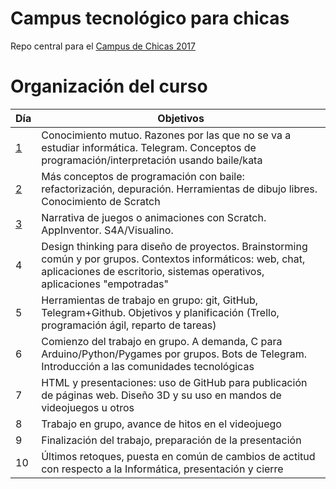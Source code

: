# Campus tecnológico para chicas

Repo central para
el [Campus de Chicas 2017](http://sereingeniera.ugr.es)


# Organización del curso

| Día | Objetivos |
|-----| --------- |
| [1](recursos/dia-1.md)   | Conocimiento mutuo. Razones por las que no se va a estudiar informática. Telegram. Conceptos de programación/interpretación usando baile/kata |
| [2](recursos/dia-2.md)   | Más conceptos de programación con baile: refactorización, depuración. Herramientas de dibujo libres. Conocimiento de Scratch |
| [3](recursos/dia-3.md)   | Narrativa de juegos o animaciones con Scratch. AppInventor. S4A/Visualino. |
| 4   | Design thinking para diseño de proyectos. Brainstorming común y por grupos. Contextos informáticos: web, chat, aplicaciones de escritorio, sistemas operativos, aplicaciones "empotradas" |
| 5   | Herramientas de trabajo en grupo: git, GitHub, Telegram+Github. Objetivos y planificación (Trello, programación ágil, reparto de tareas) |
| 6   | Comienzo del trabajo en grupo. A demanda, C para Arduino/Python/Pygames por grupos. Bots de Telegram. Introducción a las comunidades tecnológicas |
| 7   | HTML y presentaciones: uso de GitHub para publicación de páginas web. Diseño 3D y su uso en mandos de videojuegos u otros |
| 8   | Trabajo en grupo, avance de hitos en el videojuego |
| 9   | Finalización del trabajo, preparación de la presentación |
| 10  | Últimos retoques, puesta en común de cambios de actitud con respecto a la Informática, presentación y cierre | 
